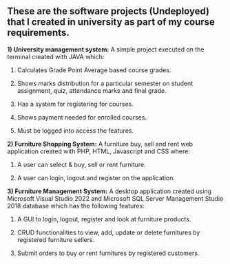 ## These are the software projects (Undeployed) that I created in university as part of my course requirements.

**1) University management system:** A simple project executed on the terminal created with JAVA which:

1. Calculates Grade Point Average based course grades.
  
2. Shows marks distribution for a particular semester on student assignment, quiz, attendance marks and final grade.
  
3. Has a system for registering for courses.
  
4. Shows payment needed for enrolled courses.
  
5. Must be logged into access the features.
  

**2) Furniture Shopping System:** A furniture buy, sell and rent web application created with PHP, HTML, Javascript and CSS where:

1. A user can select & buy, sell or rent furniture.
  
2. A user can login, logout and register on the application.
  

**3) Furniture Management System:** A desktop application created using Microsoft Visual Studio 2022 and Microsoft SQL Server Management Studio 2018 database which has the following features:

1. A GUI to login, logout, register and look at furniture products.
  
2. CRUD functionalities to view, add, update or delete furnitures by registered furniture sellers.
  
3. Submit orders to buy or rent furnitures by registered customers.
